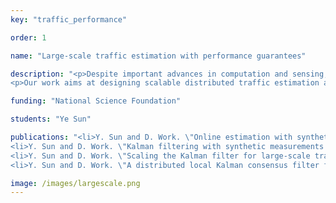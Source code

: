 ```yaml
---
key: "traffic_performance"

order: 1

name: "Large-scale traffic estimation with performance guarantees"

description: "<p>Despite important advances in computation and sensing, real-time traffic estimation problems are still open to a number of critical issues including: (i) the entire state of the transportation network is too large for the estimators to scale in real time; (ii) few results are available which provide a theoretical analysis of the performance of traffic estimation algorithm, and (iii) the non-observability of the traffic model is inevitable due to the existence of shocks and the sparsity of sensor measurements.</p>
<p>Our work aims at designing scalable distributed traffic estimation algorithms to address issues (i) and (ii) with specific care of issue (iii). Large-scale networks can be partitioned into overlapping local sections, with the traffic density on each local section described by a traffic model on the local state, and estimated by a cheap commodity computer (e.g., an agent).  The main algorithmic challenge is to obtain theoretical bounds on the performance of the estimator, even as the system state switches between observable and unobservable modes. We are also interested in the development of estimation algorithms when with performance guarantees when not all sensor data can be transmitted due to energy and communication costs.</p>"

funding: "National Science Foundation"

students: "Ye Sun"

publications: "<li>Y. Sun and D. Work. \"Online estimation with synthetic measurements under an event-triggered sensor scheduler.\" <em>submitted to the IEEE Transactions on Control Systems Technology</em>, 2016.<em> </em><strong>Download</strong>: <a href='https://www.dropbox.com/s/5fr1u8hnds4fr43/SunWork2016.pdf?dl=0'>preprint.</a></li>
<li>Y. Sun and D. Work. \"Kalman filtering with synthetic measurements under an event-triggered sensor scheduler.\" <em>to appear in the European Controls Conference, June 2016.</em></li>
<li>Y. Sun and D. Work. \"Scaling the Kalman filter for large-scale traffic estimation.\" <em>submitted to the IEEE Transactions on Control of Network Systems, February 2015. </em><strong>Download: </strong>  <a href='https://www.dropbox.com/s/i4pa1lhd09f3dyv/DLKCF_TCNS_extended.pdf?dl=0'>extended version</a>, <a href='https://github.com/yesun/DLKCF'>source code</a>.</li>
<li>Y. Sun and D. Work. \"A distributed local Kalman consensus filter for trafﬁc estimation.\" <em>in Proceedings of</em><em> the IEEE Conference on Decision and Control, pp. 6484–6491, 2014.</em></li>"

image: /images/largescale.png
---
```

